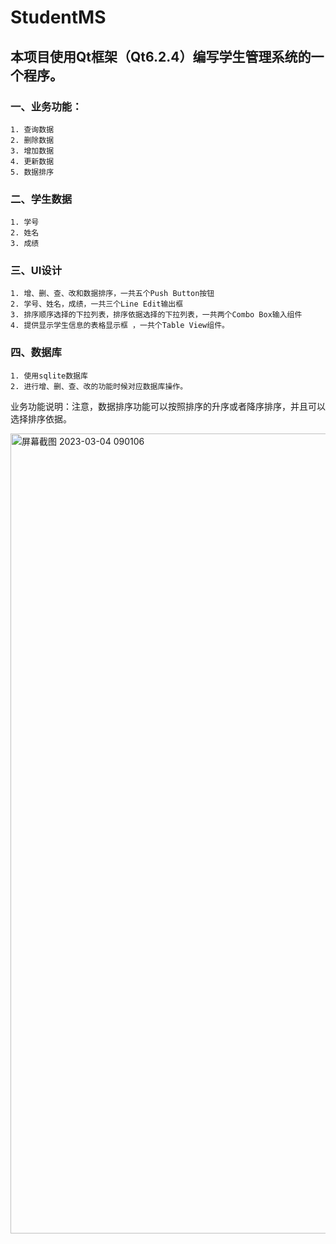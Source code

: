 # StudentMS
## 本项目使用Qt框架（Qt6.2.4）编写学生管理系统的一个程序。

### 一、业务功能：
	1. 查询数据
	2. 删除数据
	3. 增加数据
	4. 更新数据
	5. 数据排序

### 二、学生数据
	1. 学号
	2. 姓名
	3. 成绩

### 三、UI设计
	1. 增、删、查、改和数据排序，一共五个Push Button按钮
	2. 学号、姓名，成绩，一共三个Line Edit输出框
	3. 排序顺序选择的下拉列表，排序依据选择的下拉列表，一共两个Combo Box输入组件
	4. 提供显示学生信息的表格显示框 ，一共个Table View组件。
### 四、数据库
	1. 使用sqlite数据库
	2. 进行增、删、查、改的功能时候对应数据库操作。

业务功能说明：注意，数据排序功能可以按照排序的升序或者降序排序，并且可以选择排序依据。

<img width="1280" alt="屏幕截图 2023-03-04 090106" src="https://user-images.githubusercontent.com/62501554/222879953-4b8b4582-6ba7-4319-bf10-cf58b3325c4d.png">
